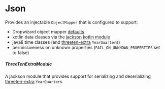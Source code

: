 Json
====
Provides an injectable `ObjectMapper` that is configured to support:
* Dropwizard object mapper [defaults](https://github.com/dropwizard/dropwizard/blob/master/dropwizard-jackson/src/main/java/io/dropwizard/jackson/Jackson.java)
* kotlin data classes via the [jackson kotlin module](https://github.com/FasterXML/jackson-module-kotlin)
* java8 time classes (and [threeten-extra](https://github.com/ThreeTen/threeten-extra) `YearQuarter`s)
* permissiveness on unknown properties (`FAIL_ON_UNKNOWN_PROPERTIES` set to false)

##### ThreeTenExtraModule
A jackson module that provides support for serializing and deserializing
[threeten-extra](https://github.com/ThreeTen/threeten-extra) `YearQuarter`s. 